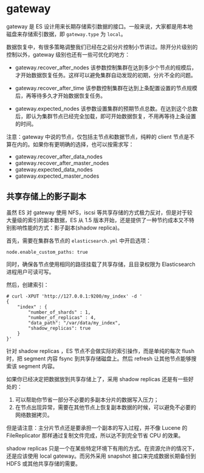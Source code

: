 # gateway

gateway 是 ES 设计用来长期存储索引数据的接口。一般来说，大家都是用本地磁盘来存储索引数据，即 `gateway.type` 为 `local`。

数据恢复中，有很多策略调整我们已经在之前分片控制小节讲过。除开分片级别的控制以外，gateway 级别也还有一些可优化的地方：

* gateway.recover_after_nodes
  该参数控制集群在达到多少个节点的规模后，才开始数据恢复任务。这样可以避免集群自动发现的初期，分片不全的问题。

* gateway.recover_after_time
  该参数控制集群在达到上条配置设置的节点规模后，再等待多久才开始数据恢复任务。

* gateway.expected_nodes
  该参数设置集群的预期节点总数。在达到这个总数后，即认为集群节点已经完全加载，即可开始数据恢复，不用再等待上条设置的时间。

注意：gateway 中说的节点，仅包括主节点和数据节点，纯粹的 client 节点是不算在内的。如果你有更明确的选择，也可以按需求写：

* gateway.recover_after_data_nodes
* gateway.recover_after_master_nodes
* gateway.expected_data_nodes
* gateway.expected_master_nodes

## 共享存储上的影子副本

虽然 ES 对 gateway 使用 NFS，iscsi 等共享存储的方式极力反对，但是对于较大量级的索引的副本数据，ES 从 1.5 版本开始，还是提供了一种节约成本又不特别影响性能的方式：影子副本(shadow replica)。

首先，需要在集群各节点的 `elasticsearch.yml` 中开启选项：

```
node.enable_custom_paths: true
```

同时，确保各节点使用相同的路径挂载了共享存储，且目录权限为 Elasticsearch 进程用户可读可写。

然后，创建索引：

```
# curl -XPUT 'http://127.0.0.1:9200/my_index' -d '
{
    "index" : {
        "number_of_shards" : 1,
        "number_of_replicas" : 4,
        "data_path": "/var/data/my_index",
        "shadow_replicas": true
    }
}'
```

针对 shadow replicas ，ES 节点不会做实际的索引操作，而是单纯的每次 flush 时，把 segment 内容 fsync 到共享存储磁盘上。然后 refresh 让其他节点能够搜索该 segment 内容。

如果你已经决定把数据放到共享存储上了，采用 shadow replicas 还是有一些好处的：

1. 可以帮助你节省一部分不必要的多副本分片的数据写入压力；
2. 在节点出现异常，需要在其他节点上恢复副本数据的时候，可以避免不必要的网络数据拷贝。

但是请注意：主分片节点还是要承担一个副本的写入过程，并不像 Lucene 的 FileReplicator 那样通过复制文件完成，所以达不到完全节省 CPU 的效果。

shadow replicas 只是一个在某些特定环境下有用的方式。在资源允许的情况下，还是应该使用 local gateway。而另外采用 snapshot 接口来完成数据长期备份到 HDFS 或其他共享存储的需要。
